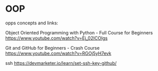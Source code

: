 # OOP
opps concepts and links:

Object Oriented Programming with Python - Full Course for Beginners
https://www.youtube.com/watch?v=Ej_02ICOIgs

Git and GitHub for Beginners - Crash Course
https://www.youtube.com/watch?v=RGOj5yH7evk

ssh 
https://devmarketer.io/learn/set-ssh-key-github/

